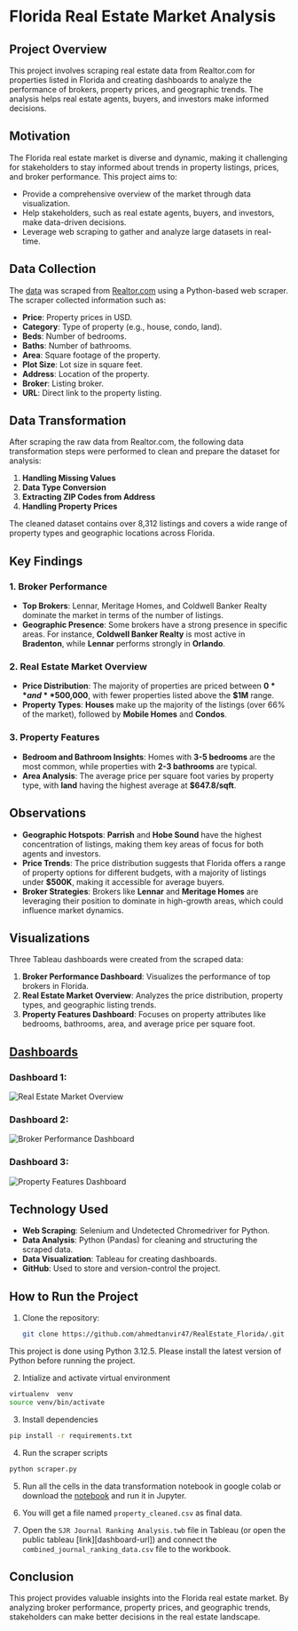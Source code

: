 # Florida Real Estate Market Analysis

## Project Overview

This project involves scraping real estate data from Realtor.com for properties listed in Florida and creating dashboards to analyze the performance of brokers, property prices, and geographic trends. The analysis helps real estate agents, buyers, and investors make informed decisions.

## Motivation

The Florida real estate market is diverse and dynamic, making it challenging for stakeholders to stay informed about trends in property listings, prices, and broker performance. This project aims to:
- Provide a comprehensive overview of the market through data visualization.
- Help stakeholders, such as real estate agents, buyers, and investors, make data-driven decisions.
- Leverage web scraping to gather and analyze large datasets in real-time.

## Data Collection

The [data](data/) was scraped from [Realtor.com](https://www.realtor.com/realestateandhomes-search/Florida) using a Python-based web scraper. The scraper collected information such as:
- **Price**: Property prices in USD.
- **Category**: Type of property (e.g., house, condo, land).
- **Beds**: Number of bedrooms.
- **Baths**: Number of bathrooms.
- **Area**: Square footage of the property.
- **Plot Size**: Lot size in square feet.
- **Address**: Location of the property.
- **Broker**: Listing broker.
- **URL**: Direct link to the property listing.

## Data Transformation

After scraping the raw data from Realtor.com, the following data transformation steps were performed to clean and prepare the dataset for analysis:
1. **Handling Missing Values**
2. **Data Type Conversion**
3. **Extracting ZIP Codes from Address**
4. **Handling Property Prices**


The cleaned dataset contains over 8,312 listings and covers a wide range of property types and geographic locations across Florida.

## Key Findings

### 1. **Broker Performance**
   - **Top Brokers**: Lennar, Meritage Homes, and Coldwell Banker Realty dominate the market in terms of the number of listings.
   - **Geographic Presence**: Some brokers have a strong presence in specific areas. For instance, **Coldwell Banker Realty** is most active in **Bradenton**, while **Lennar** performs strongly in **Orlando**.

### 2. **Real Estate Market Overview**
   - **Price Distribution**: The majority of properties are priced between **$0** and **$500,000**, with fewer properties listed above the **$1M** range.
   - **Property Types**: **Houses** make up the majority of the listings (over 66% of the market), followed by **Mobile Homes** and **Condos**.

### 3. **Property Features**
   - **Bedroom and Bathroom Insights**: Homes with **3-5 bedrooms** are the most common, while properties with **2-3 bathrooms** are typical.
   - **Area Analysis**: The average price per square foot varies by property type, with **land** having the highest average at **$647.8/sqft**.

## Observations

- **Geographic Hotspots**: **Parrish** and **Hobe Sound** have the highest concentration of listings, making them key areas of focus for both agents and investors.
- **Price Trends**: The price distribution suggests that Florida offers a range of property options for different budgets, with a majority of listings under **$500K**, making it accessible for average buyers.
- **Broker Strategies**: Brokers like **Lennar** and **Meritage Homes** are leveraging their position to dominate in high-growth areas, which could influence market dynamics.

## Visualizations

Three Tableau dashboards were created from the scraped data:
1. **Broker Performance Dashboard**: Visualizes the performance of top brokers in Florida.
2. **Real Estate Market Overview**: Analyzes the price distribution, property types, and geographic listing trends.
3. **Property Features Dashboard**: Focuses on property attributes like bedrooms, bathrooms, area, and average price per square foot.

## [Dashboards](https://public.tableau.com/views/Realtor_Real_Estate_Data_Anlyasis/Overviewdashoboard?:language=en-US&:sid=&:redirect=auth&:display_count=n&:origin=viz_share_link)

### Dashboard 1:

![Real Estate Market Overview](https://github.com/ahmedtanvir47/RealEstate_Florida/blob/main/dashboard/Overview%20dashoboard.png)

### Dashboard 2:

![Broker Performance Dashboard](https://github.com/ahmedtanvir47/RealEstate_Florida/blob/main/dashboard/Broker%20dashboard.png)

### Dashboard 3:

![Property Features Dashboard](https://github.com/ahmedtanvir47/RealEstate_Florida/blob/main/dashboard/Property%20Dashboard.png)

## Technology Used

- **Web Scraping**: Selenium and Undetected Chromedriver for Python.
- **Data Analysis**: Python (Pandas) for cleaning and structuring the scraped data.
- **Data Visualization**: Tableau for creating dashboards.
- **GitHub**: Used to store and version-control the project.

## How to Run the Project

1. Clone the repository:
   ```bash
   git clone https://github.com/ahmedtanvir47/RealEstate_Florida/.git
   ```

This project is done using Python 3.12.5. Please install the latest version of Python before running the project.

2. Intialize and activate virtual environment
```bash
virtualenv  venv
source venv/bin/activate
```

3. Install dependencies
```bash
pip install -r requirements.txt
```


4. Run the scraper scripts
```bash
python scraper.py
```

5. Run all the cells in the data transformation notebook in google colab or download the [notebook](.notebook/notebook.ipynb) and run it in Jupyter.

6. You will get a file named `property_cleaned.csv` as final data.

7. Open the `SJR Journal Ranking Analysis.twb` file in Tableau (or open the public tableau [link][dashboard-url]) and connect the `combined_journal_ranking_data.csv` file to the workbook.

## Conclusion
This project provides valuable insights into the Florida real estate market. By analyzing broker performance, property prices, and geographic trends, stakeholders can make better decisions in the real estate landscape.


